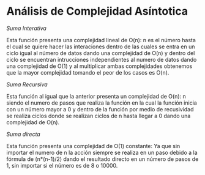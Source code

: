 # Análisis de Complejidad Asíntotica

*Suma Interativa*

Esta función presenta una complejidad lineal de O(n):
n es el número hasta el cual se quiere hacer las interaciones dentro de las cuales se entra en un ciclo igual al número de datos dando una complejidad de O(n) y dentro del ciclo se encuentran intrucciones independientes al numero de datos dando una complejidad de O(1) y al multiplicar ambas complejidades obtenemos que la mayor complejidad tomando el peor de los casos es O(n).

*Suma Recursiva*

Esta función al igual que la anterior presenta un complejidad de O(n):
n siendo el numero de pasos que realiza la función en la cual la función inicia con un número mayor a 0 y dentro de la función por medio de recusividad se realiza ciclos donde se realizan ciclos de n hasta llegar a 0 dando una complejidad de O(n).

*Suma directa*

Esta función presenta una complejidad de O(1) constante:
Ya que sin importar el numero de n la acción siempre se realiza en un paso debido a la fórmula de (n*(n-1)/2) dando el resultado directo en un número de pasos de 1, sin importar si el número es de 8 o 10000.
